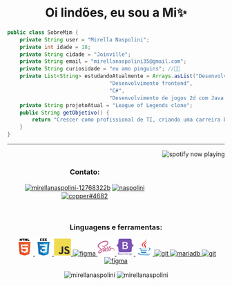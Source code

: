 <h1 align="center">Oi lindões, eu sou a Mi✨</h1>

```java
public class SobreMim {
	private String user = "Mirella Naspolini";
	private int idade = 18;
	private String cidade = "Joinville";
	private String email = "mirellanaspolini35@gmail.com";
	private String curiosidade = "eu amo pinguins"; //🐧💖
	private List<String> estudandoAtualmente = Arrays.asList("Desenvolvimento backend com Java",
								 "Desenvolvimento frontend",
								 "C#",
								 "Desenvolvimento de jogos 2d com Java Swing");
	private String projetoAtual = "League of Legends clone";
	public String getObjetivo() {
		return "Crescer como profissional de TI, criando uma carreira bem sucedida";
	}
}
```

<hr>

<img align="right" height="115px" src="https://novatorem-ft2qr44uy-mirellanaspolini.vercel.app/api/spotify/?background_color=1A1B27&border_color=ffffff" alt="spotify now playing"/>

<br> 

<h3 align="center"> Contato: </h3>  
<p align="center">  
<a href="https://linkedin.com/in/mirellanaspolini-12768322b" target="blank"><img align="center" src="https://img.shields.io/badge/LinkedIn-0077B5?style=for-the-badge&logo=linkedin&logoColor=white" alt="mirellanaspolini-12768322b"  /></a>  
<a href="https://instagram.com/naspolini" target="blank"><img align="center" src="https://img.shields.io/badge/Instagram-E4405F?style=for-the-badge&logo=instagram&logoColor=white" alt="naspolini"/></a>  
<a href="https://discord.gg/copper#4682" target="blank"><img align="center" src="https://img.shields.io/badge/Discord-4F3AD4?style=for-the-badge&logo=discord&logoColor=white" alt="copper#4682"/></a>  
</p> 

<br>
  
<h3 align="center">Linguagens e ferramentas:</h3>  
<p align="center"> 
<a href="https://www.w3.org/html/" target="_blank" rel="noreferrer"> <img src="https://raw.githubusercontent.com/devicons/devicon/master/icons/html5/html5-original-wordmark.svg" alt="html5" width="40" height="40"/> </a> 
<a href="https://www.w3schools.com/css/" target="_blank" rel="noreferrer"> <img src="https://raw.githubusercontent.com/devicons/devicon/master/icons/css3/css3-original-wordmark.svg" alt="css3" width="40" height="40"/> </a> 
<a href="https://developer.mozilla.org/en-US/docs/Web/JavaScript" target="_blank" rel="noreferrer"> <img src="https://raw.githubusercontent.com/devicons/devicon/master/icons/javascript/javascript-original.svg" alt="javascript" width="40" height="40"/> </a>
<a href="https://jquery.com" target="_blank" rel="noreferrer"> <img src="https://icons.iconarchive.com/icons/sicons/basic-round-social/512/jquery-icon.png" alt="figma" width="40" height="40"/> </a> 
<a href="https://sass-lang.com" target="_blank" rel="noreferrer"> <img src="https://raw.githubusercontent.com/devicons/devicon/master/icons/sass/sass-original.svg" alt="sass" width="40" height="40"/> </a> 
<a href="https://getbootstrap.com" target="_blank" rel="noreferrer"> <img src="https://raw.githubusercontent.com/devicons/devicon/master/icons/bootstrap/bootstrap-plain-wordmark.svg" alt="bootstrap" width="40" height="40"/> </a> 
<a href="https://www.java.com" target="_blank" rel="noreferrer"> <img src="https://raw.githubusercontent.com/devicons/devicon/master/icons/java/java-original.svg" alt="java" width="40" height="40"/> </a> 
<a href="https://spring.io" target="_blank" rel="noreferrer"> <img src="https://img.icons8.com/color/480/spring-logo.png" alt="git" width="40" height="40"/> </a> 
<a href="https://mariadb.org/" target="_blank" rel="noreferrer"> <img src="https://www.vectorlogo.zone/logos/mariadb/mariadb-icon.svg" alt="mariadb" width="40" height="40"/> </a> 
<a href="https://git-scm.com/" target="_blank" rel="noreferrer"> <img src="https://www.vectorlogo.zone/logos/git-scm/git-scm-icon.svg" alt="git" width="40" height="40"/> </a> 
<a href="https://www.figma.com/" target="_blank" rel="noreferrer"> <img src="https://www.vectorlogo.zone/logos/figma/figma-icon.svg" alt="figma" width="40" height="40"/> </a> 


</p>
  
<p align="center"><img align="center" height="150px" src="https://github-readme-stats.vercel.app/api/top-langs?username=mirellanaspolini&show_icons=true&locale=en&layout=compact&theme=tokyonight" alt="mirellanaspolini"/> <img align="center" height="150px" src="https://github-readme-stats.vercel.app/api?username=mirellanaspolini&theme=tokyonight" alt="mirellanaspolini" /></p>
